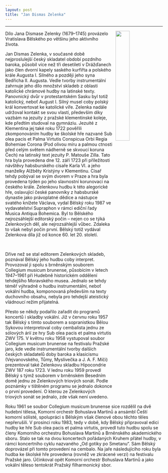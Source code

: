 ```yaml
---
layout: post
title: "Jan Dismas Zelenka"
---
```

---
<img src="/assets/zelenka/zelenka1.png" width="30%" height="30%" style="float: right; margin-left: 10px;">
<div class="ntext">
<p>
Dílo Jana Dismase Zelenky (1679–1745) provázelo Vratislava Bělského po většinu jeho aktivního života.
</p>
<p>
Jan Dismas Zelenka, v současné době nejproslulejší český skladatel období pozdního baroka, působil více než tři desetiletí v Drážďanech jako člen dvorní kapely saského kurfiřta a polského krále Augusta I. Silného a později jeho syna Bedřicha II. Augusta. Vedle tvorby instrumentální zahrnuje jeho dílo množství skladeb z oblasti katolické chrámové hudby na latinské texty. Panovnický dvůr v protestantském Sasku byl totiž katolický, neboť August I. Silný musel coby polský král konvertovat ke katolické víře. Zelenka nadále udržoval kontakt se svou vlastí, především díky vazbám na jezuity z pražské klementinské koleje, kde předtím studoval na gymnáziu. Jezuité z Klementina jej také roku 1722 pověřili zkomponováním hudby ke školské hře nazvané Sub olea pacis et Palma Virtutis Conspicua Orbi Regia Bohemiae Corona (Pod olivou míru a palmou ctnosti před celým světem nádherně se skvoucí koruna Čech) na latinský text jezuity P. Matouše Zilla. Tato hra byla provedena dne 12. září 1723 při příležitosti návštěvy habsburského císaře Karla VI. a jeho manželky Alžběty Kristýny v Klementinu. Císař tehdy pobýval se svým dvorem v Praze a hra byla provedena týden po jeho slavnostní korunovaci na českého krále. Zelenkovu hudbu k této alegorické hře, oslavující české panovníky z habsburské dynastie jako právoplatné dědice a nástupce svatého knížete Václava, vydal Bělský roku 1987 ve vydavatelství Supraphon v rámci ediční řady Musica Antiqua Bohemica. Byl to Bělského nejrozsáhlejší editorský počin – nejen co se týká Zelenkových děl, ale nejrozsáhlejší vůbec. Zdaleka to však nebyl počin první. Bělský totiž vydával Zelenkova díla již od konce 60. let 20. století.
</p>

&nbsp;

<p>
Dříve než se stal editorem Zelenkových skladeb, poznával Bělský jeho hudbu coby interpret. Provozoval ji spolu s brněnským souborem Collegium musicum brunense, působícím v letech 1947–1961 při Hudebně historickém oddělení tehdejšího Moravského musea. Jednalo se tehdy téměř výhradně o hudbu instrumentální, neboť vokální hudba, komponovaná především na texty duchovního obsahu, nebyla pro tehdejší ateistický vládnoucí režim přijatelná. 
</p>
<p>
Přesto se někdy podařilo zařadit do programů koncertů i skladby vokální. Již v červnu roku 1957 tak Bělský s tímto souborem a sopranistkou Bělou Sykovou interpretoval coby cembalista jednu ze sólových árií ze hry Sub olea pacis et palma virtutis ZWV 175. V květnu roku 1958 vystupoval soubor Collegium musicum brunense na festivalu Pražské jaro, kde vedle instrumentální tvorby dalších českých skladatelů doby baroka a klasicismu (Vejvanovského, Tůmy, Myslivečka a J. A. F. Míči) prezentoval také Zelenkovu skladbu Hipocondrie ZWV 187  roku 1723. V lednu roku 1959 provedl Bělský s týmž souborem v brněnském Besedním domě jednu ze Zelenkových triových sonát. Podle poznámky v tištěném programu se jednalo dokonce o první provedení. O kterou ze Zelenkových triových sonát se jednalo, zde však není uvedeno. 
</p>
<p>
Roku 1961 se soubor Collegium musicum brunense sice rozdělil na dvě hudební tělesa, Komorní orchestr Bohuslava Martinů a ansámbl Čeští komorní sólisté, spolupráci s Bělským však členové obou těchto těles nepřerušili. V prosinci roku 1983, tedy v době, kdy Bělský připravoval edici hudby ke hře Sub olea pacis et palma virtutis, provedl tuto hudbu spolu se členy Komorního orchestru Bohuslava Martinů a Brněnského akademického sboru. Stalo se tak na dvou koncertech pořádaných Kruhem přátel hudby, v rámci koncertního cyklu nazvaného „Od gotiky po Smetanu“. Sám Bělský doprovázel při tomto provedení na cembalo. Na jaře následujícího roku byla hudba ke školské hře provedena (rovněž ve zkrácené verzi) na festivalu Pražské jaro. Účinkoval opět Komorní orchestr Bohuslava Martinů a jako vokální těleso tentokrát Pražský filharmonický sbor.
</p>
